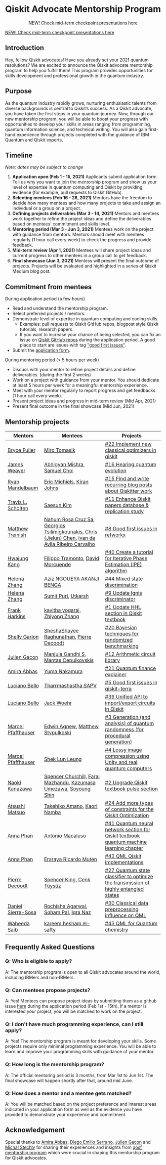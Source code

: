 # Qiskit Advocate Mentorship Program

<p style="text-align: center;">
<a href="\mid-term_checkpoint">NEW! Check mid-term checkpoint presentations here</a>
</p>

[NEW! Check mid-term checkpoint presentations here](/mid-term_checkpoint)

## Introduction

Hey, fellow Qiskit advocates! Have you already set your 2021 quantum resolutions? We are excited to announce the Qiskit advocate mentorship program to help you fulfill them! This program provides opportunities for skills development and professional growth in the quantum industry.

## Purpose

As the quantum industry rapidly grows, nurturing enthusiastic talents from diverse backgrounds is central to Qiskit’s success. As a Qiskit advocate, you have taken the first steps in your quantum journey. Now, through our new mentorship program, you will be able to boost your progress with opportunities to develop your skills in areas ranging from programming, quantum information science, and technical writing. You will also gain first-hand experience through projects completed with the guidance of IBM Quantum and Qiskit experts.

## Timeline

*Note: dates may be subject to change*

1. **Application open (Feb 1 - 15, 2021)**
    Applicants submit application form. Tell us why you want to join the mentorship program and show us your level of expertise in quantum computing and Qiskit by providing evidence (for example, pull requests to Qiskit GitHub).
1. **Selecting mentees (Feb 16 - 28, 2021)**
    Mentors have the freedom to decide how many mentees and how many projects to take and assign an individual or a group on a project.
1. **Defining projects deliverables (Mar 3 - 14, 2021)**
    Mentors and mentees work together to refine the project ideas and define the deliverables based on mentees' commitment and skills level.
1. **Mentoring period (Mar 3 - Jun 3, 2021)**
    Mentees work on the project with guidance from mentors. Mentors should meet with mentees regularly (1 hour call every week) to check the progress and provide feedback.
1. **Mid-term review (Apr 1, 2021)**
    Mentees will share project ideas and current progress to other mentees in a group call to get feedback.
1. **Final showcase (Jun 3, 2021)**
    Mentess will present the final outcome of projects. Projects will be evaluated and highlighted in a series of Qiskit Medium blog post.

## Commitment from mentees

During application period (a few hours)
- Read and understand the mentorship program.
- Select preferred projects / mentors.
- Demonstrate level of expertise in quantum computing and coding skills.
    - Examples: pull requests to Qiskit GitHub repos, blogpost style Qiskit tutorials, research papers.
    - If you want to increase your chance of being selected, you can fix an issue on [Qiskit GitHub repos](https://github.com/Qiskit) during the application period. A good place to start are issues with tag ["good first issues"](https://github.com/Qiskit/qiskit-terra/issues?page=1&q=is%3Aopen+is%3Aissue+label%3A%22good+first+issue%22+sort%3Aupdated-asc+-label%3A%22status%3A+pending+PR%22).
- Submit the [application form](https://airtable.com/shrUqAnET8uD2ujSh).

During mentoring period (> 5 hours per week)
- Discuss with your mentor to refine project details and define deliverables. (during the first 2 weeks)
- Work on a project with guidance from your mentor. You should dedicate at least 5 hours per week for a meaningful mentorship experience.
- Meet with your mentor regularly to report progress and get feedbacks. (1 hour call every week).
- Present project ideas and progress in mid-term review (Mid Apr, 2021)
- Present final outcome in the final showcase (Mid Jun, 2021)

## Mentorship projects
| Mentors                                                 | Mentees                                                                                                                                                                                                                                      | Projects                                                                                                                                                                    |
|---------------------------------------------------------|----------------------------------------------------------------------------------------------------------------------------------------------------------------------------------------------------------------------------------------------|-----------------------------------------------------------------------------------------------------------------------------------------------------------------------------|
| [Bryce Fuller](https://github.com/BryceFuller)          | [Miro Tomasik](https://github.com/molar-volume)                                                                                                                                                                                              | [#22 Implement new classical optimizers in qiskit](https://github.com/qiskit-community/qiskit-advocate-mentorship-program/issues/22)                                        |
| [James Weaver](https://github.com/JavaFXpert)           | [Abhigyan Mishra](https://github.com/Abhigyan-Mishra), [Samuel Choi](https://github.com/sierpinskiii)                                                                                                                                        | [#16 Hearing quantum evolution](https://github.com/qiskit-community/qiskit-advocate-mentorship-program/issues/16)                                                           |
| [Ryan Mandelbaum](https://github.com/ryanfmandelbaum)   | [Eric Michiels](https://github.com/EACMichiels), [Kiran Johns](https://github.com/thetronjohnson)                                                                                                                                            | [#15 Find and write recurring blog posts about Qiskitter work](https://github.com/qiskit-community/qiskit-advocate-mentorship-program/issues/15)                            |
| [Travis L. Scholten](https://github.com/Travis-S-IBM)   | [Saesun Kim](https://github.com/bagmk)                                                                                                                                                                                                       | [#11 Enhance Qiskit papers database & replication study](https://github.com/qiskit-community/qiskit-advocate-mentorship-program/issues/11)                                  |
| [Matthew Treinish](https://github.com/mtreinish)        | [Nahum Rosa Cruz Sá](https://github.com/nahumsa), [Georgios Tsilimigkounakis](https://github.com/georgios-ts), [Chris (Jielun) Chen](https://github.com/Chriscrosser3310), [Ivan de Avila Ribeiro Carvalho](https://github.com/IvanIsCoding) | [#8 Good first issues in retworkx](https://github.com/qiskit-community/qiskit-advocate-mentorship-program/issues/8)                                                         |
| [Hwajung Kang](https://github.com/HwajungKang)          | [Filippo Tramonto](https://github.com/filippotramonto), [David Morcuende](https://github.com/morcu)                                                                                                                                          | [#40 Create a tutorial for Iterative Phase Estimation (IPE) algorithm](https://github.com/qiskit-community/qiskit-advocate-mentorship-program/issues/40)                    |
| [Helena Zhang](https://github.com/coruscating)          | [Aziz NGOUEYA AKANJI BENGA](https://github.com/AzizNgoueya)                                                                                                                                                                                   | [#44 Mixed state discrimination](https://github.com/qiskit-community/qiskit-advocate-mentorship-program/issues/44)                                                          |
| [Helena Zhang](https://github.com/coruscating)          | [Sumit Puri](https://github.com/sumitpuri), [Utkarsh](https://github.com/obliviateandsurrender)                                                                                                                                              | [#9 Update Ignis discriminator](https://github.com/qiskit-community/qiskit-advocate-mentorship-program/issues/9)                                                            |
| [Frank Harkins](https://github.com/frankharkins)        | [kavitha yogaraj](https://github.com/hykavitha), [Zhiyong Zhang](https://github.com/zyzhang1992)                                                                                                                                             | [#1 Update HHL section in Qiskit textbook](https://github.com/qiskit-community/qiskit-advocate-mentorship-program/issues/1)                                                 |
| [Shelly Garion](https://github.com/ShellyGarion)        | [SheshaShayee Raghunathan](https://github.com/shesha-raghunathan), [Pierre Decoodt](https://github.com/pdc-quantum)                                                                                                                          | [#20 Bayesian techniques for randomized benchmarking](https://github.com/qiskit-community/qiskit-advocate-mentorship-program/issues/20)                                     |
| [Julien Gacon](https://github.com/Cryoris)              | [Manjula Gandhi S](https://github.com/ManjulaGandhi), [Mantas Cepulkovskis](@mantcep)                                                                                                                                                        | [#12 Arithmetic circuit library](https://github.com/qiskit-community/qiskit-advocate-mentorship-program/issues/12)                                                          |
| [Amira Abbas](https://github.com/amyami187)             | [Yuma Nakamura](https://github.com/YumaNK)                                                                                                                                                                                                   | [#21 Quantum finance explainer](https://github.com/qiskit-community/qiskit-advocate-mentorship-program/issues/21)                                                           |
| [Luciano Bello](https://github.com/1ucian0)             | [Tharrmashastha SAPV](https://github.com/TharrmashasthaPV)                                                                                                                                                                                   | [#5 Good first issues in qiskit-terra](https://github.com/qiskit-community/qiskit-advocate-mentorship-program/issues/5)                                                     |
| [Luciano Bello](https://github.com/1ucian0)             | [Jack Woehr](https://github.com/jwoehr)                                                                                                                                                                                                      | [#39 Unified API to import/export circuits in Qiskit](https://github.com/qiskit-community/qiskit-advocate-mentorship-program/issues/39)                                     |
| [Marcel Pfaffhauser](https://github.com/TigrisCallidus) | [Edwin Agnew](https://github.com/edwinagnew), [Matthew Stypulkoski](https://github.com/Matt-Stypulkoski)                                                                                                                                     | [#3 Generation (and analysis) of quantum randomness (for procedural generation)](https://github.com/qiskit-community/qiskit-advocate-mentorship-program/issues/3)           |
| [Marcel Pfaffhauser](https://github.com/TigrisCallidus) | [Shek Lun Leung](https://github.com/alanspace)                                                                                                                                                                                               | [#4 Lossy image compression using Unity and real quantum computers](https://github.com/qiskit-community/qiskit-advocate-mentorship-program/issues/4)                        |
| [Naoki Kanazawa](https://github.com/nkanazawa1989)      | [Spencer Churchill](https://github.com/splch), [Farai Mazhandu](https://github.com/faraimazh), [Kazumasa Umezawa](https://github.com/kUmezawa), [Soyoung Shin](https://github.com/0sophy1)                                                   | [#2 Upgrade Qiskit textbook pulse section](https://github.com/qiskit-community/qiskit-advocate-mentorship-program/issues/2)                                                 |
| [Atsushi Matsuo](https://github.com/a-matsuo)           | [Takehiko Amano](https://github.com/ibmamnt), [Kaori Namba](https://github.com/knamba-jp)                                                                                                                                                    | [#24 Add more types of constraints for the Qiskit Optimization](https://github.com/qiskit-community/qiskit-advocate-mentorship-program/issues/24)                           |
| [Anna Phan](https://github.com/attp)                    | [Antonio Macaluso](https://github.com/amacaluso)                                                                                                                                                                                             | [#41 Quantum neural network section for Qiskit textbook quantum machine learning chapter](https://github.com/qiskit-community/qiskit-advocate-mentorship-program/issues/41) |
| [Anna Phan](https://github.com/attp)                    | [Eraraya Ricardo Muten](https://github.com/eraraya-ricardo)                                                                                                                                                                                  | [#43 QML Qiskit implementations](https://github.com/qiskit-community/qiskit-advocate-mentorship-program/issues/43)                                                          |
| [Pierre Decoodt](https://github.com/pdc-quantum)        | [Spencer King](https://github.com/spencerking), [Cenk Tüysüz](https://github.com/cnktysz)                                                                                                                                                    | [#27 Quantum state classifier to optimize the transmission of highly entangled states](https://github.com/qiskit-community/qiskit-advocate-mentorship-program/issues/27)    |
| [Daniel Sierra-Sosa](https://github.com/dsierrasosa)    | [Rochisha Agarwal](https://github.com/rochisha0), [Soham Pal](https://github.com/e-eight), [Iqra Naz](https://github.com/iqranaz240)                                                                                                         | [#30 Classical data preprocessing influence on QML](https://github.com/qiskit-community/qiskit-advocate-mentorship-program/issues/30)                                       |
| [Waheeda Saib](https://github.com/waheeda-saib)         | [kareem hesham el-safty](https://github.com/kareem1925)                                                                                                                                                                                      | [#43 QML for Quantum chemistry](https://github.com/qiskit-community/qiskit-advocate-mentorship-program/issues/43)                                                           |

## Frequently Asked Questions

### Q: Who is eligible to apply?
A: The mentorship program is open to all Qiskit advocates around the world, including IBMers and non-IBMers.

### Q: Can mentees propose projects?
A: Yes! Mentees can propose project ideas by submitting them as a github issue [here](https://github.com/qiskit-community/qiskit-advocate-mentorship-program/issues) during the application period (Feb 1st - 15th). If a mentor is interested your project, you will be matched to work on the project.

### Q: I don't have much programming experience, can I still apply?
A: Yes! The mentorship program is meant for developing your skills. Some projects require only minimal programming experience. You will be able to learn and improve your programming skills with guidance of your mentor.

### Q: How long is the mentorship program?
A: The official mentoring period is 3 months, from Mar 1st to Jun 1st. The final showcase will happen shortly after that, around mid June.

### Q: How does a mentor and a mentee gets matched?
A: You will be matched based on the project preference and interest areas indicated in your application form as well as the evidence you have provided to demonstrate your experience and commitment.

## Acknowledgement

Special thanks to [Amira Abbas](https://github.com/amyami187), [Diego Emilio Serrano](https://github.com/diemilio), [Julien Gacon](https://github.com/Cryoris) and [Michał Stęchły](https://github.com/mstechly) for sharing their experiences and insights from [qosf mentorship program](https://qosf.org/qc_mentorship/) which were crucial in shaping this mentorship program for Qiskit advocates.
